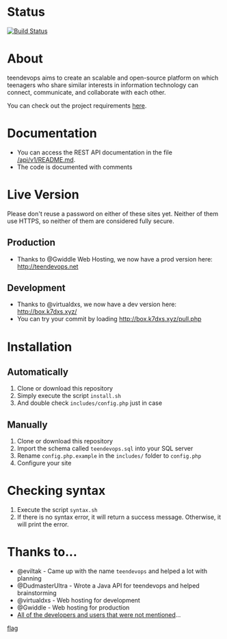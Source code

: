 # Status
[![Build Status](https://travis-ci.com/Arinerron/codeday-team.svg?token=xRJQhWcuhJai95gtzHzi&branch=master)](https://travis-ci.com/Arinerron/codeday-team)

# About
teendevops aims to create an scalable and open-source platform on which teenagers who share similar interests in information technology can connect, communicate, and collaborate with each other.

You can check out the project requirements [here](https://github.com/Arinerron/teendevops/blob/master/REQUIREMENTS.md).

# Documentation
- You can access the REST API documentation in the file [/api/v1/README.md](https://github.com/Arinerron/teendevops/blob/master/api/v1/README.md).
- The code is documented with comments

# Live Version
Please don't reuse a password on either of these sites yet. Neither of them use HTTPS, so neither of them are considered fully secure.
## Production
- Thanks to @Gwiddle Web Hosting, we now have a prod version here: http://teendevops.net
## Development
- Thanks to @virtualdxs, we now have a dev version here: http://box.k7dxs.xyz/
- You can try your commit by loading http://box.k7dxs.xyz/pull.php

# Installation
## Automatically
1. Clone or download this repository
2. Simply execute the script `install.sh`
3. And double check `includes/config.php` just in case

## Manually
1. Clone or download this repository
2. Import the schema called `teendevops.sql` into your SQL server
3. Rename `config.php.example` in the `includes/` folder to `config.php`
4. Configure your site

# Checking syntax
1. Execute the script `syntax.sh`
2. If there is no syntax error, it will return a success message. Otherwise, it will print the error.

# Thanks to...
- @eviltak - Came up with the name `teendevops` and helped a lot with planning
- @DudmasterUltra - Wrote a Java API for teendevops and helped brainstorming
- @virtualdxs - Web hosting for development
- @Gwiddle - Web hosting for production
- [All of the developers and users that were not mentioned](https://github.com/Arinerron/teendevops/graphs/contributors)...

[flag](ur-a_r3adme_reader)
